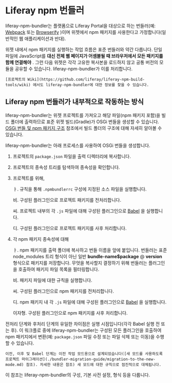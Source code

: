 # Liferay npm 번들러

liferay-npm-bundler는 플랫폼으로 Liferay Portal을 대상으로 하는 번들러(예: [Webpack](https://webpack.github.io/) 또는 [Browserify](http://browserify.org/) )이며 위젯에서 npm 패키지를 사용한다고 가정합니다(일반적인 웹 애플리케이션과 반대).

위젯 내에서 npm 패키지를 실행하는 작업 흐름은 표준 번들러와 약간 다릅니다. 단일 파일에 JavaScript를 **대신 전체 웹 페이지가 어셈블될 때 브라우저에서 모든 패키지를 함께 연결해야** . 그런 다음 위젯은 각각 고유한 복사본을 로드하지 않고 공통 버전의 모듈을 공유할 수 있습니다. liferay-npm-bundler가 이를 처리합니다.

```{note}
[프로젝트의 Wiki](https://github.com/liferay/liferay-npm-build-tools/wiki) 에서도 liferay-npm-bundler에 대한 정보를 찾을 수 있습니다.
```

## Liferay npm 번들러가 내부적으로 작동하는 방식

liferay-npm-bundler는 위젯 프로젝트를 가져오고 해당 파일(npm 패키지 포함)을 빌드 폴더에 출력하므로 표준 위젯 빌드(Gradle)가 OSGi 번들을 생성할 수 있습니다. [OSGi 번들 및 npm 패키지 구조](./the-structure-of-osgi-bundles-containing-npm-packages.md) 참조에서 빌드 폴더의 구조에 대해 자세히 알아볼 수 있습니다.

liferay-npm-bundler는 아래 프로세스를 사용하여 OSGi 번들을 생성합니다.

1. 프로젝트의 `package.json` 파일을 출력 디렉터리에 복사합니다.
1. 프로젝트의 종속성 트리를 탐색하여 종속성을 확인합니다.
1. 프로젝트를 위해,

    ㅏ. 규칙을 통해 `.npmbundlerrc` 구성에 지정된 소스 파일을 실행합니다.

    비. 구성된 플러그인으로 프로젝트 패키지를 전처리합니다.

    씨. 프로젝트 내부의 각 `.js` 파일에 대해 구성된 플러그인으로 [Babel](https://babeljs.io/) 을 실행합니다.

    디. 구성된 플러그인으로 프로젝트 패키지를 사후 처리합니다.

1. 각 npm 패키지 종속성에 대해

    ㅏ. npm 패키지를 출력 폴더에 복사하고 번들 이름을 앞에 붙입니다. 번들러는 표준 node_modules 트리 형식이 아닌 일반 **bundle-name$package** @ **version** 형식으로 패키지를 저장합니다. 무엇을 복사할지 결정하기 위해 번들러는 플러그인을 호출하여 패키지 파일 목록을 필터링합니다.

     비. 패키지 파일에 대한 규칙을 실행합니다.

     씨. 구성된 플러그인으로 npm 패키지를 전처리합니다.

     디. npm 패키지 내 각 `.js` 파일에 대해 구성된 플러그인으로 [Babel](https://babeljs.io/) 을 실행합니다.

     이자형. 구성된 플러그인으로 npm 패키지를 사후 처리합니다.

전처리 단계와 후처리 단계의 유일한 차이점은 실행 시점입니다(각각 Babel 실행 전 또는 후). 이 워크플로 중에 liferay-npm-bundler는 구성된 모든 플러그인을 호출하여 npm 패키지에서 변환(예: `package.json` 파일 수정 또는 파일 삭제 또는 이동)을 수행할 수 있습니다.

```{note}
이전, 이후 및 Babel 단계는 이전 작업 모드용으로 설계되었습니다([새 모드를 사용하도록 프로젝트 마이그레이션](./bundler-migration-guide/migration-to-the-new-mode.md) 참조). 자세한 내용은 참조) 새 모드에 대한 규칙으로 점진적으로 대체됩니다.
```

이 참조는 liferay-npm-bundler의 구성, 기본 사전 설정, 형식 등을 다룹니다.
